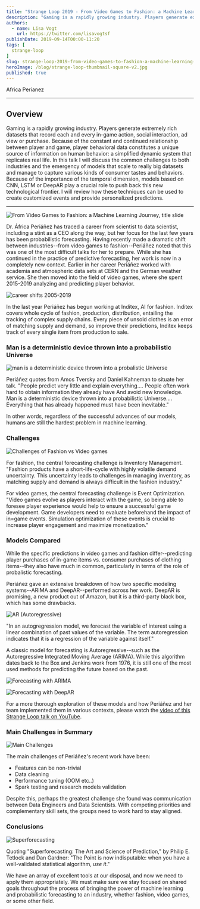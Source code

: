 ```yaml
---
title: "Strange Loop 2019 - From Video Games to Fashion: a Machine Learning Journey"
description: "Gaming is a rapidly growing industry. Players generate extremely rich datasets that record each and every in-game action, social interaction, ad view or purchase. Because of the constant and continued relationship between player and game, player behavioral data constitutes a unique source of information on human behavior: a simplified dynamic system that replicates real life. In this talk I will discuss the common challenges to both industries and the emergency of models that scale to really big datasets and manage to capture various kinds of consumer tastes and behaviors. Because of the importance of the temporal dimension, models based on CNN, LSTM or DeepAR play a crucial role to push back this new technological frontier. I will review how these techniques can be used to create customized events and provide personalized predictions."
authors:
  - name: Lisa Vogt
    url: https://twitter.com/lisavogtsf
publishDate: 2019-09-14T00:00-11:20
tags: [
  strange-loop
]
slug: strange-loop-2019-from-video-games-to-fashion-a-machine-learning-journey
heroImage: /blog/strange-loop-thumbnail-square-v2.jpg
published: true
---
```


<div className="container p-0 liveblog-presenters d-flex w-100 text-center">
  <div className="row m-0 w-100">
      <p className=" mr-12 m-0 w-100">
        <span className="liveblog-presenters__name">Africa Perianez</span>
        <a href="https://twitter.com/aperianez" target="_blank" title="Twitter"><i className="fa fa-twitter pr-2"></i></a>
      </p>
  </div>
</div>

---

## Overview

Gaming is a rapidly growing industry. Players generate extremely rich datasets that record each and every in-game action, social interaction, ad view or purchase. Because of the constant and continued relationship between player and game, player behavioral data constitutes a unique source of information on human behavior: a simplified dynamic system that replicates real life. In this talk I will discuss the common challenges to both industries and the emergency of models that scale to really big datasets and manage to capture various kinds of consumer tastes and behaviors. Because of the importance of the temporal dimension, models based on CNN, LSTM or DeepAR play a crucial role to push back this new technological frontier. I will review how these techniques can be used to create customized events and provide personalized predictions.

---
![From Video Games to Fashion: a Machine Learning Journey, title slide](/blog/strange-loop-2019/strange-loop-perianez-title.jpg)

Dr. África Periáñez has traced a career from scientist to data scientist, including a stint as a CEO along the way, but her focus for the last few years has been probabilistic forecasting.  Having recently made a dramatic shift between industries--from video games to fashion--Periáñez noted that this was one of the most difficult talks for her to prepare. While she has continued in the practice of predictive forecasting, her work is now in a completely new context. Earlier in her career Periáñez worked with academia and atmospheric data sets at CERN and the German weather service. She then moved into the field of video games, where she spent 2015-2019 analyzing and predicting player behavior.

![career shifts 2005-2019](/blog/strange-loop-2019/strange-loop-perianez-careers.jpg)

In the last year Periáñez has begun working at Inditex, AI for fashion. Inditex covers whole cycle of fashion, production, distribution, entailing the tracking of complex supply chains. Every piece of unsold clothes is an error of matching supply and demand, so improve their predictions, Inditex keeps track of every single item from production to sale.

### Man is a deterministic device thrown into a probabilistic Universe
![man is a deterministic device thrown into a probalistic Universe](/blog/strange-loop-2019/strange-loop-perianez-deterministic.jpg)

Periáñez quotes from Amos Tversky and Daniel Kahneman to situate her talk.  "People predict very little and explain everything.... People often work hard to obtain information they already have And avoid new knowledge. Man is a deterministic device thrown into a probabilistic Universe.... Everything that has already happened must have been inevitable."

In other words, regardless of the successful advances of our models, humans are still the hardest problem in machine learning.

### Challenges
![Challenges of Fashion vs Video games](/blog/strange-loop-2019/strange-loop-perianez-challenges.jpg)

For fashion, the central forecasting challenge is Inventory Management. "Fashion products have a short-life-cycle with highly volatile demand uncertainty. This uncertainty leads to challenges in managing inventory, as matching supply and demand is always difficult in the fashion industry."

For video games, the central forecasting challenge is Event Optimization. "Video games evolve as players interact with the game, so being able to foresee player experience would help to ensure a successful game development.  Game developers need to evaluate beforehand the impact of in=game events. Simulation optimization of these events is crucial to increase player engagement and maximize monetization."

### Models Compared

While the specific predictions in video games and fashion differ--predicting player purchases of in-game items vs. consumer purchases of clothing items--they also have much in common, particularly in terms of the role of probalistic forecasting.

Periáñez gave an extensive breakdown of how two specific modeling systems--ARIMA and DeepAR--performed across her work. DeepAR is promising, a new product out of Amazon, but it is a third-party black box, which has some drawbacks.

![AR (Autoregressive)](/blog/strange-loop-2019/strange-loop-perianez-ar.jpg)

"In an autogregression model, we forecast the variable of interest using a linear combination of past values of the variable.  The term autoregression indicates that it is a regression of the variable against itself."

A classic model for forecasting is Autoregressive--such as the Autoregressive Integrated Moving Average (ARIMA). While this algorithm dates back to the Box and Jenkins work from 1976, it is still one of the most used methods for predicting the future based on the past.

![Forecasting with ARIMA](/blog/strange-loop-2019/strange-loop-perianez-arima.jpg)

![Forecasting with DeepAR](/blog/strange-loop-2019/strange-loop-perianez-deepar.jpg)

For a more thorough exploration of these models and how Periáñez and her team implemented them in various contexts, please watch the [video of this Strange Loop talk on YouTube](https://www.youtube.com/watch?v=YgMxzMvjIQc).

### Main Challenges in Summary

![Main Challenges](/blog/strange-loop-2019/strange-loop-perianez-main-challenges.jpg)

The main challenges of Periáñez's recent work have been:

* Features can be non-trivial
* Data cleaning
* Performance tuning (OOM etc..)
* Spark testing and research models validation

Despite this, perhaps the greatest challenge she found was communication between Data Engineers and Data Scientists.  With competing priorities and complementary skill sets, the groups need to work hard to stay aligned.

### Conclusions

![Superforecasting](/blog/strange-loop-2019/strange-loop-perianez-quote-2.jpg)

Quoting "Superforecasting: The Art and Science of Prediction," by Philip E. Tetlock and Dan Gardner: "The Point is now indisputable: when you have a well-validated statistical algorithm, *use it*."

We have an array of excellent tools at our disposal, and now we need to apply them appropriately. We must make sure we stay focused on shared goals throughout the process of bringing the power of machine learning and probabilistic forecasting to an industry, whether fashion, video games, or some other field.
